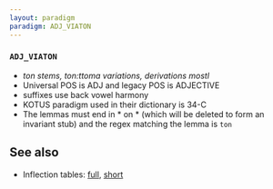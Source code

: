 ```yaml
---
layout: paradigm
paradigm: ADJ_VIATON
---
```

### ` ADJ_VIATON `

* _ton stems, ton:ttoma variations, derivations mostl_
* Universal POS is ADJ and legacy POS is ADJECTIVE
* suffixes use back vowel harmony
* KOTUS paradigm used in their dictionary is 34-C
* The lemmas must end in * on * (which will be deleted to form an invariant stub) and the regex matching the lemma is ` ton `

## See also

* Inflection tables: [full](gen/V/viaton.html), [short](gen/V/viaton_wikt.html)

